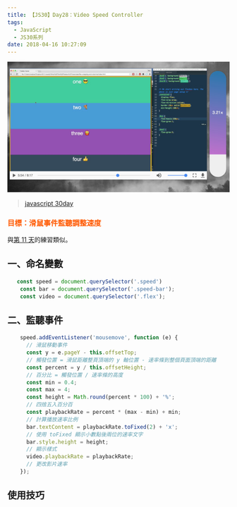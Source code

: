 ```yaml
---
title: 【JS30】Day28：Video Speed Controller
tags:
  - JavaScript
  - JS30系列
date: 2018-04-16 10:27:09
---
```

![](/img/js30day/small27.jpg)

> [javascript 30day](https://javascript30.com/)

<!-- more -->

### <span style="color:#ff5900">目標：滑鼠事件監聽調整速度</span>
與[第 11 天](/_posts/javascript/js30/day11.md)的練習類似。

## 一、命名變數

```js
   const speed = document.querySelector('.speed')
    const bar = document.querySelector('.speed-bar');
    const video = document.querySelector('.flex');
```
## 二、監聽事件

```js
    speed.addEventListener('mousemove', function (e) {
      // 滑鼠移動事件
      const y = e.pageY - this.offsetTop;
      // 觸發位置 = 滑鼠距離整頁頂端的 y 軸位置 - 速率條到整個頁面頂端的距離
      const percent = y / this.offsetHeight;
      // 百分比 = 觸發位置 / 速率條的高度
      const min = 0.4;
      const max = 4;
      const height = Math.round(percent * 100) + '%';
      // 四捨五入百分百
      const playbackRate = percent * (max - min) + min;
      // 計算播放速率比例
      bar.textContent = playbackRate.toFixed(2) + 'x';
      // 使用 toFixed 顯示小數點後兩位的速率文字
      bar.style.height = height;
      // 顯示樣式
      video.playbackRate = playbackRate;
      // 更改影片速率
    });
```
## 使用技巧